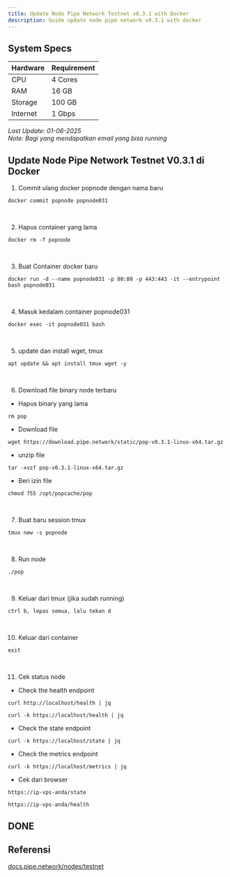 ```yaml
---
title: Update Node Pipe Network Testnet v0.3.1 with Docker
description: Guide update node pipe network v0.3.1 with docker
---
```


## System Specs
| Hardware  | Requirement  |
|-----------|--------------|
| CPU	    | 4 Cores      |
| RAM	    | 16 GB        |
| Storage   | 100 GB       |
| Internet  | 1 Gbps       |

<i>Last Update: 01-06-2025</i>  
<i>Note: Bagi yang mendapatkan email yang bisa running</i>

## Update Node Pipe Network Testnet V0.3.1 di Docker

1. Commit ulang docker popnode dengan nama baru

```
docker commit popnode popnode031
```
</br>

2. Hapus container yang lama

```
docker rm -f popnode
```
</br>

3. Buat Container docker baru

```
docker run -d --name popnode031 -p 80:80 -p 443:443 -it --entrypoint bash popnode031
```
</br>

4. Masuk kedalam container popnode031

```
docker exec -it popnode031 bash
```
</br>

5. update dan install wget, tmux

```
apt update && apt install tmux wget -y
```
</br>

6. Download file binary node terbaru
- Hapus binary yang lama
```
rm pop
```

- Download file
```
wget https://download.pipe.network/static/pop-v0.3.1-linux-x64.tar.gz
```

- unzip file
```
tar -xvzf pop-v0.3.1-linux-x64.tar.gz
```

- Beri izin file
```
chmod 755 /opt/popcache/pop
```
</br>

7. Buat baru session tmux

```
tmux new -s popnode
```
</br>

8. Run node

```
./pop
```
</br>

9. Keluar dari tmux (jika sudah running)

```
ctrl b, lepas semua, lalu tekan d
```
</br>

10. Keluar dari container

```
exit
```
</br>

11. Cek status node 

- Check the health endpoint

```
curl http://localhost/health | jq
```

```
curl -k https://localhost/health | jq
```

- Check the state endpoint
```
curl -k https://localhost/state | jq
```

- Check the metrics endpoint
```
curl -k https://localhost/metrics | jq
```

- Cek dari browser

```
https://ip-vps-anda/state
```

```
https://ip-vps-anda/health
```

<h2>DONE</h2>

## Referensi
<a href="https://docs.pipe.network/nodes/testnet" target="_blank" rel="noopener noreferrer">docs.pipe.network/nodes/testnet</a> 

<head>
<!-- Google tag (gtag.js) -->
<script async src="https://www.googletagmanager.com/gtag/js?id=G-4WB2W24M31"></script>
<script>
  window.dataLayer = window.dataLayer || [];
  function gtag(){dataLayer.push(arguments);}
  gtag('js', new Date());
  gtag('config', 'G-4WB2W24M31');
</script>
</head>